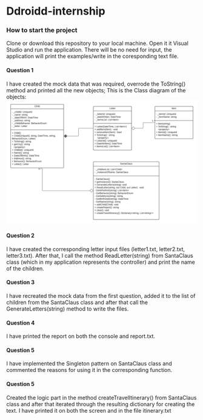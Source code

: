 # Ddroidd-internship

### How to start the project
Clone or download this repository to your local machine.
Open it it Visual Studio and run the application.
There will be no need for input, the application will 
print the examples/write in the coresponding text file.

#### Question 1
I have created the mock data that was required, overrode
the ToString() method and printed all the new objects;
This is the Class diagram of the objects:
![UML DIAGRAM](./SantaClausConsoleApp/SantaClausConsoleApp/Core/Ddroidd.jpeg)


#### Question 2
I have created the corresponding letter input files (letter1.txt, letter2.txt, letter3.txt).
After that, I call the method ReadLetter(string) from SantaClaus class (which in my application represents the controller) and print the name of the children.

#### Question 3
I have recreated the mock data from the first question, added it to the list of children from the SantaClaus class and after that call the GenerateLetters(string) method to write the files.

#### Question 4
I have printed the report on both the console and report.txt. 

#### Question 5
I have implemented the Singleton pattern on SantaClaus class and commented the reasons for using it in the corresponding function.

#### Question 5
Created the logic part in the method createTravelItinerary() from SantaClaus class and after that iterated through the resulting dictionary for creating the text. I have printed it on both the screen and in the file itinerary.txt